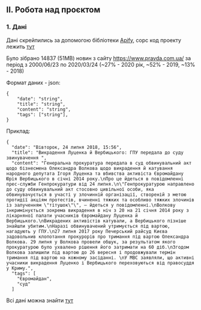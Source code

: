 ## II. Робота над проєктом

### 1. Дані

Дані скрейпились за допомогою бібліотеки [Apify](https://apify.com/), сорс код проекту лежить [тут](../crowley)

Було зібрано 14837 (51MB) новин з сайту https://www.pravda.com.ua/ за період з 2000/06/23 по 2020/03/24 (~27% - 2020 рік, ~52% - 2019, ~13% - 2018)

Формат даних - json:

```
{
    "date": "string",
    "title": "string",
    "content": "string",
    "tags": ["string"],
}
```

Приклад:

```
{
  "date": "Вівторок, 24 липня 2018, 15:56",
  "title": "Викрадення Луценка й Вербицького: ГПУ передала до суду звинувачення ",
  "content": "Генеральна прокуратура передала в суд обвинувальний акт щодо бізнесмена Олександра Волкова щодо викрадення й катування народного депутата Ігоря Луценка та вбивства активіста Євромайдану Юрія Вербицького в січні 2014 року.\nПро це йдеться в повідомленні прес-служби Генпрокуратури від 24 липня.\n\"Генпрокуратурою направлено до суду обвинувальний акт стосовно цивільної особи, яка обвинувачується в участі у злочинній організації, створеній з метою протидії акціям протестів, вчиненні тяжких та особливо тяжких злочинів із залученням \"тітушок\"\", – йдеться у повідомленні.\nВолкову інкримінується зокрема викрадення в ніч з 20 на 21 січня 2014 року з лікарняної палати учасників Євромайдану Луценка й Вербицького.\nВикрадених активістів катували, а Вербицького пізніше знайшли убитим.\nНаразі обвинувачений утримується під вартою, нагадують у ГПУ.\n27 липня 2017 року Печерський райсуд Києва задовольнив клопотання прокурорів про тримання під вартою Олександра Волкова. 29 липня у Волкова провели обшук, за результатом якого прокуратурою було ухвалено рішення його затримати на 60 діб.\nЗгодом Волкова залишили під вартою до 26 вересня і продовжували термін тримання під вартою на кожному засіданні. \nУ МВС заявляли, що активні учасники викрадення Луценко і Вербицького переховуються від правосуддя у Криму.",
  "tags": [
    "Євромайдан",
    "суд"
  ]
```

Всі дані можна знайти [тут](./pravda.com.ua.zip)
